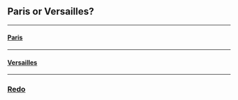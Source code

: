 ## Paris or Versailles?
---
#### [Paris](trips/paris.md)
---
#### [Versailles](trips/versailles.md)
---

### [Redo](home.md)

